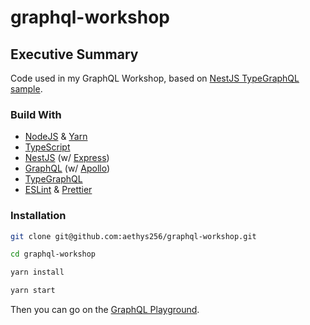 # graphql-workshop

## Executive Summary

Code used in my GraphQL Workshop, based on [NestJS TypeGraphQL sample](https://github.com/nestjs/nest/tree/master/sample/23-type-graphql).

### Build With

- [NodeJS](https://nodejs.org/) & [Yarn](https://yarnpkg.com/)
- [TypeScript](https://www.typescriptlang.org/)
- [NestJS](https://nestjs.com/) (w/ [Express](https://expressjs.com/))
- [GraphQL](https://graphql.org/) (w/ [Apollo](https://www.apollographql.com/))
- [TypeGraphQL](https://typegraphql.ml/)
- [ESLint](https://eslint.org/) & [Prettier](https://prettier.io/)

### Installation

```bash
git clone git@github.com:aethys256/graphql-workshop.git

cd graphql-workshop

yarn install

yarn start
```

Then you can go on the [GraphQL Playground](http://localhost:3000/graphql).
